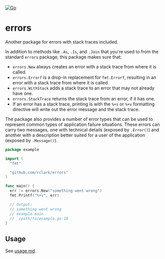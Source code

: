 [![Go](https://github.com/rclark/errors/actions/workflows/go.yml/badge.svg?branch=main)](https://github.com/rclark/errors/actions/workflows/go.yml)

# errors

Another package for errors with stack traces included.

In addition to methods like `.As`, `.Is`, and `.Join` that you're used to from the standard `errors` package, this package makes sure that:

- `errors.New` always creates an error with a stack trace from where it is called.
- `errors.Errorf` is a drop-in replacement for `fmt.Errorf`, resulting in an error with a stack trace from where it is called.
- `errors.WithStack` adds a stack trace to an error that may not already have one.
- `errors.StackTrace` returns the stack trace from an error, if it has one.
- If an error has a stack trace, printing is with the `%+s` or `%+v` formatting directive will write out the error message and the stack trace.

The package also provides a number of error types that can be used to represent common types of application failure situations. These errors can carry two messages, one with technical details (exposed by `.Error()`) and another with a description better suited for a user of the application (exposed by `.Message()`).

```go
package example

import (
  "fmt"

  "github.com/rclark/errors"
)

func main() {
  err := errors.New("something went wrong")
  fmt.Printf("%+v", err)

  // Output:
  // something went wrong
  // example.main
  //  /path/to/example.go:10
}
```

## Usage

See [usage.md](./usage.md).
